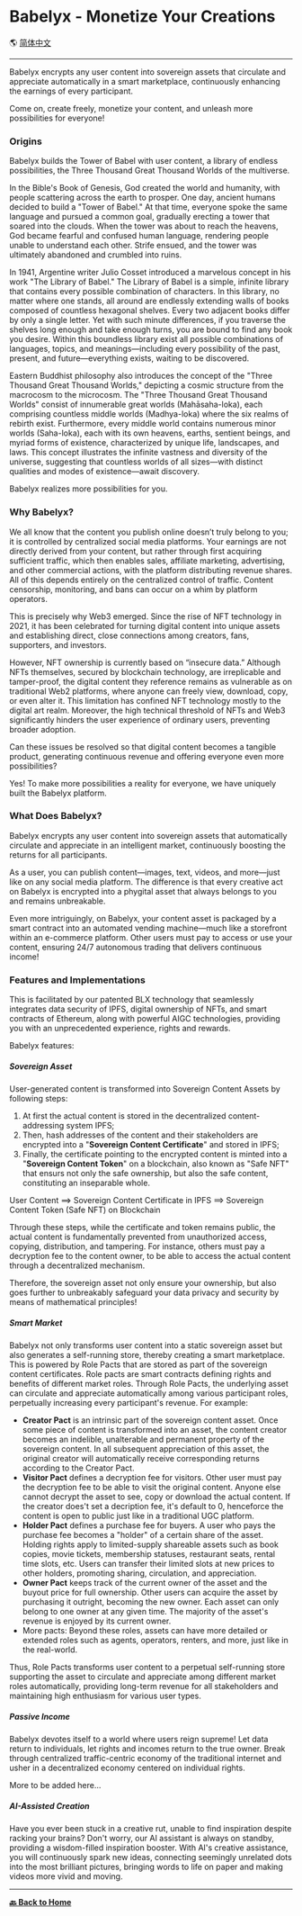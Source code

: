 # Babelyx - Monetize Your Creations

🌎 [简体中文](./_zhcn.md)

---

Babelyx encrypts any user content into sovereign assets that circulate and appreciate automatically in a smart marketplace, continuously enhancing the earnings of every participant.

Come on, create freely, monetize your content, and unleash more possibilities for everyone!

### Origins

Babelyx builds the Tower of Babel with user content, a library of endless possibilities, the Three Thousand Great Thousand Worlds of the multiverse.

In the Bible's Book of Genesis, God created the world and humanity, with people scattering across the earth to prosper. One day, ancient humans decided to build a "Tower of Babel." At that time, everyone spoke the same language and pursued a common goal, gradually erecting a tower that soared into the clouds. When the tower was about to reach the heavens, God became fearful and confused human language, rendering people unable to understand each other. Strife ensued, and the tower was ultimately abandoned and crumbled into ruins.

In 1941, Argentine writer Julio Cosset introduced a marvelous concept in his work "The Library of Babel." The Library of Babel is a simple, infinite library that contains every possible combination of characters. In this library, no matter where one stands, all around are endlessly extending walls of books composed of countless hexagonal shelves. Every two adjacent books differ by only a single letter. Yet with such minute differences, if you traverse the shelves long enough and take enough turns, you are bound to find any book you desire. Within this boundless library exist all possible combinations of languages, topics, and meanings—including every possibility of the past, present, and future—everything exists, waiting to be discovered.

Eastern Buddhist philosophy also introduces the concept of the "Three Thousand Great Thousand Worlds," depicting a cosmic structure from the macrocosm to the microcosm. The "Three Thousand Great Thousand Worlds" consist of innumerable great worlds (Mahāsaha-loka), each comprising countless middle worlds (Madhya-loka) where the six realms of rebirth exist. Furthermore, every middle world contains numerous minor worlds (Saha-loka), each with its own heavens, earths, sentient beings, and myriad forms of existence, characterized by unique life, landscapes, and laws. This concept illustrates the infinite vastness and diversity of the universe, suggesting that countless worlds of all sizes—with distinct qualities and modes of existence—await discovery.

Babelyx realizes more possibilities for you.

### Why Babelyx?

We all know that the content you publish online doesn’t truly belong to you; it is controlled by centralized social media platforms. Your earnings are not directly derived from your content, but rather through first acquiring sufficient traffic, which then enables sales, affiliate marketing, advertising, and other commercial actions, with the platform distributing revenue shares. All of this depends entirely on the centralized control of traffic. Content censorship, monitoring, and bans can occur on a whim by platform operators.

This is precisely why Web3 emerged. Since the rise of NFT technology in 2021, it has been celebrated for turning digital content into unique assets and establishing direct, close connections among creators, fans, supporters, and investors.

However, NFT ownership is currently based on “insecure data.” Although NFTs themselves, secured by blockchain technology, are irreplicable and tamper-proof, the digital content they reference remains as vulnerable as on traditional Web2 platforms, where anyone can freely view, download, copy, or even alter it. This limitation has confined NFT technology mostly to the digital art realm. Moreover, the high technical threshold of NFTs and Web3 significantly hinders the user experience of ordinary users, preventing broader adoption.

Can these issues be resolved so that digital content becomes a tangible product, generating continuous revenue and offering everyone even more possibilities?

Yes! To make more possibilities a reality for everyone, we have uniquely built the Babelyx platform.

### What Does Babelyx?

Babelyx encrypts any user content into sovereign assets that automatically circulate and appreciate in an intelligent market, continuously boosting the returns for all participants.

As a user, you can publish content—images, text, videos, and more—just like on any social media platform. The difference is that every creative act on Babelyx is encrypted into a phygital asset that always belongs to you and remains unbreakable.

Even more intriguingly, on Babelyx, your content asset is packaged by a smart contract into an automated vending machine—much like a storefront within an e-commerce platform. Other users must pay to access or use your content, ensuring 24/7 autonomous trading that delivers continuous income!

### Features and Implementations

This is facilitated by our patented BLX technology that seamlessly integrates data security of IPFS, digital ownership of NFTs, and smart contracts of Ethereum, along with powerful AIGC technologies, providing you with an unprecedented experience, rights and rewards.

Babelyx features:

##### Sovereign Asset

User-generated content is transformed into Sovereign Content Assets by following steps:

1. At first the actual content is stored in the decentralized content-addressing system IPFS;
2. Then, hash addresses of the content and their stakeholders are encrypted into a "**Sovereign Content Certificate**" and stored in IPFS;
3. Finally, the certificate pointing to the encrypted content is minted into a "**Sovereign Content Token**" on a blockchain, also known as "Safe NFT" that ensurs not only the safe ownership, but also the safe content, constituting an inseparable whole.

User Content ==> Sovereign Content Certificate in IPFS ==> Sovereign Content Token (Safe NFT) on Blockchain

Through these steps, while the certificate and token remains public, the actual content is fundamentally prevented from unauthorized access, copying, distribution, and tampering. For instance, others must pay a decryption fee to the content owner, to be able to access the actual content through a decentralized mechanism.

Therefore, the sovereign asset not only ensure your ownership, but also goes further to unbreakably safeguard your data privacy and security by means of mathematical principles!

##### Smart Market

Babelyx not only transforms user content into a static sovereign asset but also generates a self-running store, thereby creating a smart marketplace. This is powered by Role Pacts that are stored as part of the sovereign content certificates. Role pacts are smart contracts defining rights and benefits of different market roles. Through Role Pacts, the underlying asset can circulate and appreciate automatically among various participant roles, perpetually increasing every participant's revenue. For example:

- **Creator Pact** is an intrinsic part of the sovereign content asset. Once some piece of content is transformed into an asset, the content creator becomes an indelible, unalterable and permanent property of the sovereign content. In all subsequent appreciation of this asset, the original creator will automatically receive corresponding returns according to the Creator Pact.
- **Visitor Pact** defines a decryption fee for visitors. Other user must pay the decryption fee to be able to visit the original content. Anyone else cannot decrypt the asset to see, copy or download the actual content. If the creator does't set a decription fee, it's default to 0, henceforce the content is open to public just like in a traditional UGC platform.
- **Holder Pact** defines a purchase fee for buyers. A user who pays the purchase fee becomes a "holder" of a certain share of the asset. Holding rights apply to limited-supply shareable assets such as book copies, movie tickets, membership statuses, restaurant seats, rental time slots, etc. Users can transfer their limited slots at new prices to other holders, promoting sharing, circulation, and appreciation.
- **Owner Pact** keeps track of the current owner of the asset and the buyout price for full ownership. Other users can acquire the asset by purchasing it outright, becoming the new owner. Each asset can only belong to one owner at any given time. The majority of the asset's revenue is enjoyed by its current owner.
- More pacts: Beyond these roles, assets can have more detailed or extended roles such as agents, operators, renters, and more, just like in the real-world.

Thus, Role Pacts transforms user content to a perpetual self-running store supporting the asset to circulate and appreciate among different market roles automatically, providing long-term revenue for all stakeholders and maintaining high enthusiasm for various user types.

##### Passive Income

Babelyx devotes itself to a world where users reign supreme! Let data return to individuals, let rights and incomes return to the true owner. Break through centralized traffic-centric economy of the traditional internet and usher in a decentralized economy centered on individual rights.

More to be added here...

##### AI-Assisted Creation

Have you ever been stuck in a creative rut, unable to find inspiration despite racking your brains? Don't worry, our AI assistant is always on standby, providing a wisdom-filled inspiration booster. With AI's creative assistance, you will continuously spark new ideas, connecting seemingly unrelated dots into the most brilliant pictures, bringing words to life on paper and making videos more vivid and moving.

---

[**🔙️ Back to Home**](../../_enus.md)
